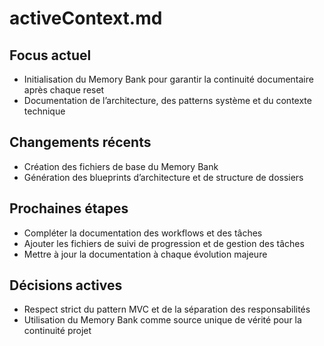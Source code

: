 # activeContext.md

## Focus actuel

- Initialisation du Memory Bank pour garantir la continuité documentaire après chaque reset
- Documentation de l’architecture, des patterns système et du contexte technique

## Changements récents

- Création des fichiers de base du Memory Bank
- Génération des blueprints d’architecture et de structure de dossiers

## Prochaines étapes

- Compléter la documentation des workflows et des tâches
- Ajouter les fichiers de suivi de progression et de gestion des tâches
- Mettre à jour la documentation à chaque évolution majeure

## Décisions actives

- Respect strict du pattern MVC et de la séparation des responsabilités
- Utilisation du Memory Bank comme source unique de vérité pour la continuité projet
